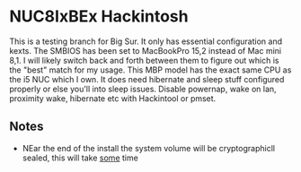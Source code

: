 # NUC8IxBEx Hackintosh

This is a testing branch for Big Sur. It only has essential configuration and kexts. The SMBIOS has been set to MacBookPro 15,2 instead of Mac mini 8,1. I will likely switch back and forth between them to figure out which is the "best" match for my usage. This MBP model has the exact same CPU as the i5 NUC which I own. It does need hibernate and sleep stuff configured properly or else you'll into sleep issues. Disable powernap, wake on lan, proximity wake, hibernate etc with Hackintool or pmset.

## Notes
+ NEar the end of the install the system volume will be cryptographicll sealed, this will take [some](https://dortania.github.io/OpenCore-Install-Guide/extras/big-sur/#troubleshooting) time
